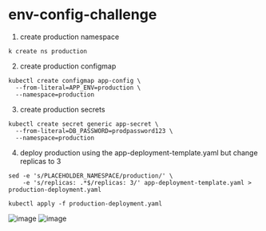# env-config-challenge

1. create production namespace

```
k create ns production
```

2. create production configmap

```
kubectl create configmap app-config \
  --from-literal=APP_ENV=production \
  --namespace=production
```

3. create production secrets

```
kubectl create secret generic app-secret \
  --from-literal=DB_PASSWORD=prodpassword123 \
  --namespace=production
```

4. deploy production using the app-deployment-template.yaml but change replicas to 3

```
sed -e 's/PLACEHOLDER_NAMESPACE/production/' \
    -e 's/replicas: .*$/replicas: 3/' app-deployment-template.yaml > production-deployment.yaml

kubectl apply -f production-deployment.yaml

```

![image](https://github.com/user-attachments/assets/9f696201-aaae-4fd8-93c1-e07a3f23c203)
![image](https://github.com/user-attachments/assets/727de534-1036-4f1b-9919-68e8b2c7e6b1)
